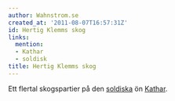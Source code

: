 ```yaml
---
author: Wahnstrom.se
created_at: '2011-08-07T16:57:31Z'
id: Hertig Klemms skog
links:
  mention:
  - Kathar
  - soldisk
title: Hertig Klemms skog
---
```


Ett flertal skogspartier på den [soldiska] ön [Kathar].

  [soldiska]: soldisk
  [Kathar]: Kathar